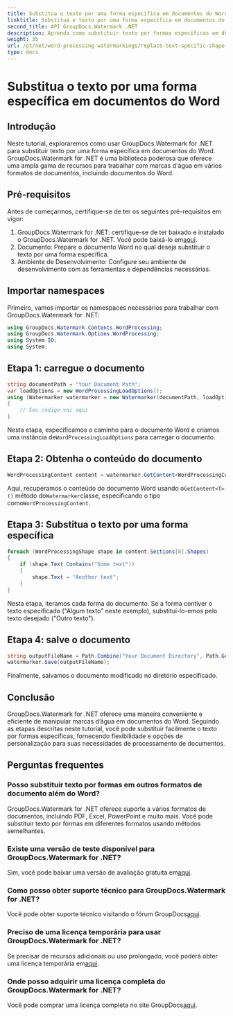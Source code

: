 ```yaml
---
title: Substitua o texto por uma forma específica em documentos do Word
linktitle: Substitua o texto por uma forma específica em documentos do Word
second_title: API GroupDocs.Watermark .NET
description: Aprenda como substituir texto por formas específicas em documentos do Word usando GroupDocs.Watermark for .NET. Siga nosso tutorial passo a passo.
weight: 35
url: /pt/net/word-processing-watermarkings/replace-text-specific-shape-word-docs/
type: docs
---
```

# Substitua o texto por uma forma específica em documentos do Word

## Introdução
Neste tutorial, exploraremos como usar GroupDocs.Watermark for .NET para substituir texto por uma forma específica em documentos do Word. GroupDocs.Watermark for .NET é uma biblioteca poderosa que oferece uma ampla gama de recursos para trabalhar com marcas d'água em vários formatos de documentos, incluindo documentos do Word.
## Pré-requisitos
Antes de começarmos, certifique-se de ter os seguintes pré-requisitos em vigor:
1.  GroupDocs.Watermark for .NET: certifique-se de ter baixado e instalado o GroupDocs.Watermark for .NET. Você pode baixá-lo em[aqui](https://releases.groupdocs.com/Watermark/net/).
2. Documento: Prepare o documento Word no qual deseja substituir o texto por uma forma específica.
3. Ambiente de Desenvolvimento: Configure seu ambiente de desenvolvimento com as ferramentas e dependências necessárias.

## Importar namespaces
Primeiro, vamos importar os namespaces necessários para trabalhar com GroupDocs.Watermark for .NET:
```csharp
using GroupDocs.Watermark.Contents.WordProcessing;
using GroupDocs.Watermark.Options.WordProcessing;
using System.IO;
using System;
```
## Etapa 1: carregue o documento
```csharp
string documentPath = "Your Document Path";
var loadOptions = new WordProcessingLoadOptions();
using (Watermarker watermarker = new Watermarker(documentPath, loadOptions))
{
    // Seu código vai aqui
}
```
 Nesta etapa, especificamos o caminho para o documento Word e criamos uma instância de`WordProcessingLoadOptions` para carregar o documento.
## Etapa 2: Obtenha o conteúdo do documento
```csharp
WordProcessingContent content = watermarker.GetContent<WordProcessingContent>();
```
 Aqui, recuperamos o conteúdo do documento Word usando o`GetContent<T>()` método do`Watermarker`classe, especificando o tipo como`WordProcessingContent`.
## Etapa 3: Substitua o texto por uma forma específica
```csharp
foreach (WordProcessingShape shape in content.Sections[0].Shapes)
{
    if (shape.Text.Contains("Some text"))
    {
        shape.Text = "Another text";
    }
}
```
Nesta etapa, iteramos cada forma do documento. Se a forma contiver o texto especificado ("Algum texto" neste exemplo), substituí-lo-emos pelo texto desejado ("Outro texto").
## Etapa 4: salve o documento
```csharp
string outputFileName = Path.Combine("Your Document Directory", Path.GetFileName(documentPath));
watermarker.Save(outputFileName);
```
Finalmente, salvamos o documento modificado no diretório especificado.

## Conclusão
GroupDocs.Watermark for .NET oferece uma maneira conveniente e eficiente de manipular marcas d’água em documentos do Word. Seguindo as etapas descritas neste tutorial, você pode substituir facilmente o texto por formas específicas, fornecendo flexibilidade e opções de personalização para suas necessidades de processamento de documentos.
## Perguntas frequentes
### Posso substituir texto por formas em outros formatos de documento além do Word?
GroupDocs.Watermark for .NET oferece suporte a vários formatos de documentos, incluindo PDF, Excel, PowerPoint e muito mais. Você pode substituir texto por formas em diferentes formatos usando métodos semelhantes.
### Existe uma versão de teste disponível para GroupDocs.Watermark for .NET?
 Sim, você pode baixar uma versão de avaliação gratuita em[aqui](https://releases.groupdocs.com/).
### Como posso obter suporte técnico para GroupDocs.Watermark for .NET?
Você pode obter suporte técnico visitando o fórum GroupDocs[aqui](https://forum.groupdocs.com/c/watermark/19).
### Preciso de uma licença temporária para usar GroupDocs.Watermark for .NET?
 Se precisar de recursos adicionais ou uso prolongado, você poderá obter uma licença temporária em[aqui](https://purchase.groupdocs.com/temporary-license/).
### Onde posso adquirir uma licença completa do GroupDocs.Watermark for .NET?
 Você pode comprar uma licença completa no site GroupDocs[aqui](https://purchase.groupdocs.com/buy).